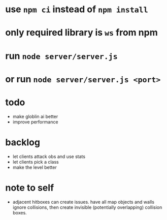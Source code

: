 # use `npm ci` instead of `npm install`
# only required library is `ws` from npm
# run `node server/server.js`
# or run `node server/server.js <port>`

# todo
- make globlin ai better
- improve performance

# backlog
- let clients attack obs and use stats
- let clients pick a class
- make the level better

# note to self
- adjacent hitboxes can create issues. have all map objects and walls ignore collisions, then create invisible (potentially overlapping) collision boxes.